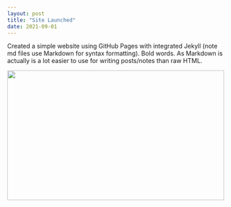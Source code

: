 ```yaml
---
layout: post
title: "Site Launched"
date: 2021-09-01
---
```

Created a simple website using GitHub Pages with integrated Jekyll (note md files use Markdown for syntax formatting). Bold words. As Markdown is actually is a lot easier to use for writing posts/notes than raw HTML.

<img src="https://img.etimg.com/thumb/msid-71971120,width-1200,height-900,imgsize-481322,overlay-etpanache/photo.jpg" height="300" width="500">
